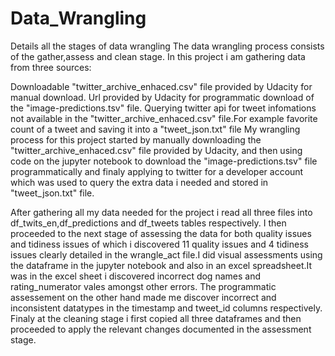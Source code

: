 # Data_Wrangling
Details all the stages of data wrangling
The data wrangling process consists of the gather,assess and clean stage. In this project i am gathering data from three sources:

Downloadable "twitter_archive_enhaced.csv" file provided by Udacity for manual download.
Url provided by Udacity for programmatic download of the "image-predictions.tsv" file.
Querying twitter api for tweet infomations not available in the "twitter_archive_enhaced.csv" file.For example favorite count of a tweet and saving it into a "tweet_json.txt" file
My wrangling process for this project started by manually downloading the "twitter_archive_enhaced.csv" file provided by Udacity, and then using code on the jupyter notebook to download the "image-predictions.tsv" file programmatically and finaly applying to twitter for a developer account which was used to query the extra data i needed and stored in "tweet_json.txt" file.

After gathering all my data needed for the project i read all three files into df_twits_en,df_predictions and df_tweets tables respectively. I then proceeded to the next stage of assessing the data for both quality issues and tidiness issues of which i discovered 11 quality issues and 4 tidiness issues clearly detailed in the wrangle_act file.I did visual assessments using the dataframe in the jupyter notebook and also in an excel spreadsheet.It was in the excel sheet i discovered incorrect dog names and rating_numerator vales amongst other errors. The programmatic assessement on the other hand made me discover incorrect and inconsistent datatypes in the timestamp and tweet_id columns respectively. Finaly at the cleaning stage i first copied all three dataframes and then proceeded to apply the relevant changes documented in the assessment stage.
